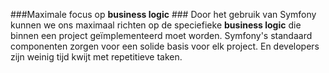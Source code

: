 ###Maximale focus op **business logic** ###
Door het gebruik van Symfony kunnen we ons maximaal richten op de speciefieke **business logic** die binnen een project geïmplementeerd moet worden. Symfony's standaard componenten zorgen voor een solide basis voor elk project. En developers zijn weinig tijd kwijt met repetitieve taken. 
